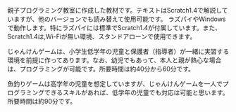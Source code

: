 親子プログラミング教室に作成した教材です。テキストはScratch1.4で解説していますが、他のバージョンでも読み替えて使用可能です。
ラズパイやWindowsで動作します。特にラズパイには標準でScratch1.4が付属しています。また、Scratch1.4は,Wi-Fiが無い環境、スタンドアローンで使用できます。

じゃんけんゲームは、小学生低学年の児童と保護者（指導者）が一緒に実習する環境を前提に作ってあります。なお、幼児でもあって、本人と親が熱心な場合は、プログラミングが可能です。所要時間は約40分から60分です。

魚釣りゲームは高学年の児童を想定していますが、じゃんけんゲームを一人でプログラミングできるスキルがあれば、低学年の児童でも対応は可能と思います。所要時間は約90分です。
